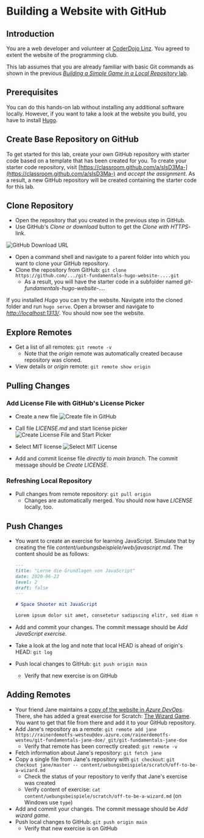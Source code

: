 # Building a Website with GitHub

## Introduction

You are a web developer and volunteer at [CoderDojo Linz](https://linz.coderdojo.net). You agreed to extent the website of the programming club.

This lab assumes that you are already familiar with basic Git commands as shown in the previous [*Building a Simple Game in a Local Repository* lab](0030-tags-stashing.md).

## Prerequisites

You can do this hands-on lab without installing any additional software locally. However, if you want to take a look at the website you build, you have to install [Hugo](https://gohugo.io/getting-started/installing/).

## Create Base Repository on GitHub

To get started for this lab, create your own GitHub repository with starter code based on a template that has been created for you. To create your starter code repository, visit [https://classroom.github.com/a/sIsD3Ma-](https://classroom.github.com/a/sIsD3Ma-) and *accept the assignment*. As a result, a new GitHub repository will be created containing the starter code for this lab.

## Clone Repository

* Open the repository that you created in the previous step in GitHub.
* Use GitHub's *Clone or download* button to get the *Clone with HTTPS*-link.

![GitHub Download URL](../0020-basic-commands/github-get-repository.png)

* Open a command shell and navigate to a parent folder into which you want to clone your GitHub repository.
* Clone the repository from GitHub: `git clone https://github.com/.../git-fundamentals-hugo-website-....git`
  * As a result, you will have the starter code in a subfolder named *git-fundamentals-hugo-website-...*.

If you installed *Hugo* you can try the website. Navigate into the cloned folder and run `hugo serve`. Open a browser and navigate to [*http://localhost:1313/*](http://localhost:1313/). You should now see the website.

## Explore Remotes

* Get a list of all remotes: `git remote -v`
  * Note that the *origin* remote was automatically created because repository was cloned.
* View details or *origin* remote: `git remote show origin`

## Pulling Changes

### Add License File with GitHub's License Picker

* Create a new file
  ![Create file in GitHub](0040-remotes/github-create-file.png)

* Call file *LICENSE.md* and start license picker
  ![Create License File and Start Picker](0040-remotes/github-license-picker.png)

* Select MIT license
  ![Select MIT License](0040-remotes/github-mit-license.png)

* Add and commit license file *directly to main branch*. The commit message should be *Create LICENSE*.

### Refreshing Local Repository

* Pull changes from remote repository: `git pull origin`
  * Changes are automatically merged. You should now have *LICENSE* locally, too.
  
## Push Changes

* You want to create an exercise for learning JavaScript. Simulate that by creating the file *content/uebungsbeispiele/web/javascript.md*. The content should be as follows:

  ```md
  ---
  title: "Lerne die Grundlagen von JavaScript"
  date: 2020-06-23
  level: 2
  draft: false
  ---
  
  # Space Shooter mit JavaScript
  
  Lorem ipsum dolor sit amet, consetetur sadipscing elitr, sed diam nonumy eirmod tempor invidunt ut labore et dolore magna aliquyam erat, sed diam voluptua. At vero eos et accusam et justo duo dolores et ea rebum. Stet clita kasd gubergren, no sea takimata sanctus est Lorem ipsum dolor sit amet. Lorem ipsum dolor sit amet, consetetur sadipscing elitr, sed diam nonumy eirmod tempor invidunt ut labore et dolore magna aliquyam erat, sed diam voluptua. At vero eos et accusam et justo duo dolores et ea rebum. Stet clita kasd gubergren, no sea takimata sanctus est Lorem ipsum dolor sit amet.
  ```

* Add and commit your changes. The commit message should be *Add JavaScript exercise*.
* Take a look at the log and note that local HEAD is ahead of origin's HEAD: `git log`
* Push local changes to GitHub: `git push origin main`
  * Verify that new exercise is on GitHub

## Adding Remotes

* Your friend Jane maintains a [copy of the website in *Azure DevOps*](https://dev.azure.com/rainerdemotfs-westeu/_git/git-fundamentals-jane-doe). There, she has added a great exercise for Scratch: [The Wizard Game](https://dev.azure.com/rainerdemotfs-westeu/_git/git-fundamentals-jane-doe?version=GBmaster&path=%2Fcontent%2Fuebungsbeispiele%2Fscratch%2Foff-to-be-a-wizard.md&_a=preview). You want to get that file from there and add it to your GitHub repository.
* Add Jane's repository as a remote: `git remote add jane https://rainerdemotfs-westeu@dev.azure.com/rainerdemotfs-westeu/git-fundamentals-jane-doe/_git/git-fundamentals-jane-doe`
  * Verify that remote has been correctly created: `git remote -v`
* Fetch information about Jane's repository: `git fetch jane`
* Copy a single file from Jane's repository with `git checkout`: `git checkout jane/master -- content/uebungsbeispiele/scratch/off-to-be-a-wizard.md`
  * Check the status of your repository to verify that Jane's exercise was created
  * Verify content of exercise: `cat content/uebungsbeispiele/scratch/off-to-be-a-wizard.md` (on Windows use `type`)
* Add and commit your changes. The commit message should be *Add wizard game*.
* Push local changes to GitHub: `git push origin main`
  * Verify that new exercise is on GitHub

